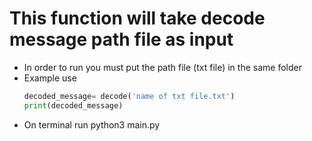 # This function will take decode message path file as input
- In order to run you must put the path file (txt file) in the same folder
- Example use
  ```python
  decoded_message= decode('name of txt file.txt')
  print(decoded_message)
  ```
- On terminal run python3 main.py
